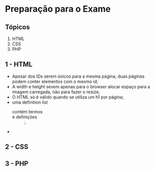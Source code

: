 # Preparação para o Exame

## Tópicos

1. HTML
2. CSS
3. PHP

## 1 - HTML

- Apesar dos IDs serem únicos para a mesma página, duas páginas podem conter elementos com o mesmo id;
- A width e height sevem apenas para o browser alocar espaço para a imagem carregada, não para fazer o resize;
- O HTML só é válido quando se utiliza um h1 por página;
- uma definition list <dl> contém termos <dt> e definições <dd>;
-  

## 2 - CSS



## 3 - PHP

